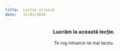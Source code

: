 ```yaml
---
title:  Lecție zilnică
date:   31/01/2018
---
```


### <center>Lucrăm la această lecție.</center>
<center>Te rog intoarce-te mai tarziu.</center>